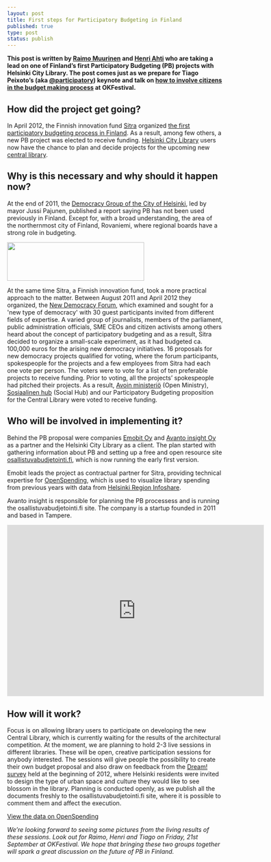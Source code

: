 ```yaml
---
layout: post
title: First steps for Participatory Budgeting in Finland
published: true
type: post
status: publish
---
```


**This post is written by [Raimo Muurinen](https://twitter.com/ra__mu) and [Henri Ahti](https://twitter.com/HenriAhti) who are taking a lead on one of Finland’s first Participatory Budgeting (PB) projects with Helsinki City Library. The post comes just as we prepare for Tiago Peixoto’s (aka [@participatory](https://twitter.com/participatory)) keynote and talk on [how to involve citizens in the budget making process](http://okfestival.org/participatory-budgeting/) at OKFestival.**

## How did the project get going? 

In April 2012, the Finnish innovation fund [Sitra](http://www.sitra.fi/en) organized [the first participatory budgeting process in Finland](http://www.sitra.fi/artikkelit/2012/osallistuva-budjetointi). As a result, among few others, a new PB project was elected to receive funding. [Helsinki City Library](http://www.lib.hel.fi/en-GB/) users now have the chance to plan and decide projects for the upcoming new [central library](http://keskustakirjasto.fi/en/).

## Why is this necessary and why should it happen now?

At the end of 2011, the [Democracy Group of the City of Helsinki](http://demokratia.hel.fi/english), led by mayor Jussi Pajunen, published a report saying PB has not been used previously in Finland. Except for, with a broad understanding, the area of the northernmost city of Finland, Rovaniemi, where regional boards have a strong role in budgeting.

<img alt="" src="http://farm9.staticflickr.com/8038/7992581440_b0f417be88_n.jpg" title="OsallistuvaBudjetointi" class="pull-left" style="margin-right: 1em" width="320" height="90" />


At the same time Sitra, a Finnish innovation fund, took a more practical approach to the matter. Between August 2011 and April 2012 they organized, the [New Democracy Forum](http://www.sitra.fi/en/new-democracy), which examined and sought for a 'new type of democracy' with 30 guest participants invited from different fields of expertise. A varied group of journalists, members of the parliament, public administration officials, SME CEOs and citizen activists among others heard about the concept of participatory budgeting and as a result, Sitra decided to organize a small-scale experiment, as it had budgeted ca. 100,000 euros for the arising new democracy initiatives. 16 proposals for new democracy projects qualified for voting, where the forum participants, spokespeople for the projects and a few employees from Sitra had each one vote per person. The voters were to vote for a list of ten preferable projects to receive funding. Prior to voting, all the projects’ spokespeople had pitched their projects. As a result, [Avoin ministeriö](http://www.avoinministerio.fi/) (Open Ministry), [Sosiaalinen hub](http://sosiaalinenhub.wordpress.com/) (Social Hub) and our Participatory Budgeting proposition for the Central Library were voted to receive funding.

## Who will be involved in implementing it?

Behind the PB proposal were companies [Emobit Oy](http://emobit.fi/en) and [Avanto insight Oy](http://avanto.in/) as a partner and the Helsinki City Library as a client. The plan started with gathering information about PB and setting up a free and open resource site [osallistuvabudjetointi.fi](http://osallistuvabudjetointi.fi/), which is now running the early first version.

Emobit leads the project as contractual partner for Sitra, providing technical expertise for [OpenSpending](http://openspending.org/), which is used to visualize library spending from previous years with data from [Helsinki Region Infoshare](http://www.hri.fi/en/).

Avanto insight is responsible for planning the PB processess and is running the osallistuvabudjetointi.fi site. The company is a startup founded in 2011 and based in Tampere.

<iframe width='600' height='400' src='http://openspending.org/helsinki_city_library_2009_2011_1/embed?widget=treemap&state=%7B%22drilldown%22%3A%22kustannuspaikka%22%2C%22year%22%3A%222011%22%2C%22cuts%22%3A%7B%7D%7D&width=600&height=400' frameborder='0'></iframe>

## How will it work?

Focus is on allowing library users to participate on developing the new Central Library, which is currently waiting for the results of the architectural competition. At the moment, we are planning to hold 2-3 live sessions in different libraries. These will be open, creative participation sessions for anybody interested. The sessions will give people the possibility to create their own budget proposal and also draw on feedback from the [Dream! survey](http://keskustakirjasto.fi/en/2012/06/07/dream-the-central-library-to-reality-weekend-at-the-pavilion-16-17-june/) held at the beginning of 2012, where Helsinki residents were invited to design the type of urban space and culture they would like to see blossom in the library. Planning is conducted openly, as we publish all the documents freshly to the osallistuvabudjetointi.fi site, where it is possible to comment them and affect the execution.

[View the data on OpenSpending](http://openspending.org/helsinki_city_library_2009_2011_1)

*We’re looking forward to seeing some pictures from the living results of these sessions. Look out for Raimo, Henri and Tiago on Friday, 21st September at OKFestival. We hope that bringing these two groups together will spark a great discussion on the future of PB in Finland.* 
